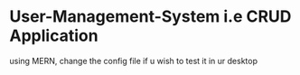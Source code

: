 # User-Management-System i.e CRUD Application
using MERN, 
change the config file if u wish to test it in ur desktop
